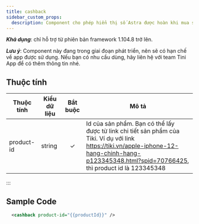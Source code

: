 ```yaml
---
title: cashback
sidebar_custom_props:
  description: Component cho phép hiển thị số Astra được hoàn khi mua sản phẩm trên Tiki
---
```


**_Khả dụng_**: chỉ hỗ trợ từ phiên bản framework 1.104.8 trở lên.

**_Lưu ý_**: Component này đang trong giai đoạn phát triển, nên sẽ có hạn chế về app được sử dụng. Nếu bạn có nhu cầu dùng, hãy liên hệ với team Tini App để có thêm thông tin nhé.

## Thuộc tính

| Thuộc tính | Kiểu dữ liệu | Bắt buộc | Mô tả                                                                                                                                                                                              |
| ---------- | ------------ | :------: | -------------------------------------------------------------------------------------------------------------------------------------------------------------------------------------------------- |
| product-id | string       |    ✓     | Id của sản phẩm. Bạn có thể lấy được từ link chi tiết sản phẩm của Tiki. Ví dụ với link https://tiki.vn/apple-iphone-12-hang-chinh-hang-p123345348.html?spid=70766425, thì product id là 123345348 |

:::

## Sample Code

```xml title=index.txml
  <cashback product-id="{{productId}}" />
```
